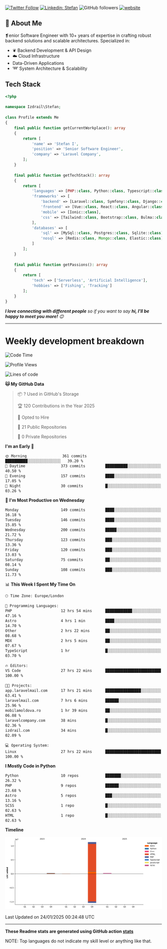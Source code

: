 [![Twitter Follow](https://img.shields.io/twitter/follow/thephpteacher?label=Follow)](https://twitter.com/intent/follow?screen_name=thephpteacher)
[![Linkedin: Stefan](https://img.shields.io/badge/izdrail-blue?style=flat-square&logo=Linkedin&logoColor=white&link=https://www.linkedin.com/in/izdrail/)](https://www.linkedin.com/in/izdrail/)
![GitHub followers](https://img.shields.io/github/followers/izdrail?label=Follow&style=social)
[![website](https://img.shields.io/badge/Website-46a2f1.svg?&style=flat-square&logo=Google-Chrome&logoColor=white&link=https://izdrail.com/)](https://izdrail.com/)

## 🚀 About Me
❡enior Software Engineer with 10+ years of expertise in crafting robust backend solutions and scalable architectures. 
Specialized in:

- ❦ Backend Development & API Design
- ☁️ Cloud Infrastructure
-  Data-Driven Applications
- ➿ System Architecture & Scalability

## Tech Stack

```php
<?php

namespace Izdrail\Stefan;

class Profile extends Me
{
    final public function getCurrentWorkplace(): array
    {
        return [
            'name' => 'Stefan I',
            'position' => 'Senior Software Engineer',
            'company' => 'Laravel Company',
        ];
    }
    
    final public function getTechStack(): array
    {
        return [
            'languages' => [PHP::class, Python::class, Typescript::class],
            'frameworks' => [
                'backend' => [Laravel::class, Symfony::class, Django::class, FastApi::class],
                'frontend' => [Vue::class, React::class, Angular::class],
                'mobile' => [Ionic::class],
                'css' => [Tailwind::class, Bootstrap::class, Bulma::class]
            ],
            'databases' => [
                'sql' => [MySql::class, Postgres::class, Sqlite::class],
                'nosql' => [Redis::class, Mongo::class, Elastic::class]
            ]
        ];
    }

    final public function getPassions(): array
    {
        return [
            'tech' => ['Serverless', 'Artificial Intelligence'],
            'hobbies' => ['Fishing', 'Tracking']
        ];
    }
}
```
 <em><b>I love connecting with different people</b> so if you want to say <b>hi, I'll be happy to meet you more!</b> 😊</em>


---
# Weekly development breakdown
<!--START_SECTION:waka-->
![Code Time](http://img.shields.io/badge/Code%20Time-947%20hrs%2052%20mins-blue)

![Profile Views](http://img.shields.io/badge/Profile%20Views-3-blue)

![Lines of code](https://img.shields.io/badge/From%20Hello%20World%20I%27ve%20Written-11.9%20million%20lines%20of%20code-blue)

**🐱 My GitHub Data** 

> 📦 ? Used in GitHub's Storage 
 > 
> 🏆 120 Contributions in the Year 2025
 > 
> 💼 Opted to Hire
 > 
> 📜 21 Public Repositories 
 > 
> 🔑 0 Private Repositories 
 > 
**I'm an Early 🐤** 

```text
🌞 Morning                361 commits         ██████████░░░░░░░░░░░░░░░   39.20 % 
🌆 Daytime                373 commits         ██████████░░░░░░░░░░░░░░░   40.50 % 
🌃 Evening                157 commits         ████░░░░░░░░░░░░░░░░░░░░░   17.05 % 
🌙 Night                  30 commits          █░░░░░░░░░░░░░░░░░░░░░░░░   03.26 % 
```
📅 **I'm Most Productive on Wednesday** 

```text
Monday                   149 commits         ████░░░░░░░░░░░░░░░░░░░░░   16.18 % 
Tuesday                  146 commits         ████░░░░░░░░░░░░░░░░░░░░░   15.85 % 
Wednesday                200 commits         █████░░░░░░░░░░░░░░░░░░░░   21.72 % 
Thursday                 123 commits         ███░░░░░░░░░░░░░░░░░░░░░░   13.36 % 
Friday                   120 commits         ███░░░░░░░░░░░░░░░░░░░░░░   13.03 % 
Saturday                 75 commits          ██░░░░░░░░░░░░░░░░░░░░░░░   08.14 % 
Sunday                   108 commits         ███░░░░░░░░░░░░░░░░░░░░░░   11.73 % 
```


📊 **This Week I Spent My Time On** 

```text
🕑︎ Time Zone: Europe/London

💬 Programming Languages: 
PHP                      12 hrs 54 mins      ████████████░░░░░░░░░░░░░   47.16 % 
Astro                    4 hrs 1 min         ████░░░░░░░░░░░░░░░░░░░░░   14.70 % 
Other                    2 hrs 22 mins       ██░░░░░░░░░░░░░░░░░░░░░░░   08.68 % 
MDX                      2 hrs 5 mins        ██░░░░░░░░░░░░░░░░░░░░░░░   07.67 % 
TypeScript               1 hr                █░░░░░░░░░░░░░░░░░░░░░░░░   03.70 % 

🔥 Editors: 
VS Code                  27 hrs 22 mins      █████████████████████████   100.00 % 

🐱‍💻 Projects: 
app.laravelmail.com      17 hrs 21 mins      ████████████████░░░░░░░░░   63.41 % 
laravelmail.com          7 hrs 6 mins        ██████░░░░░░░░░░░░░░░░░░░   25.96 % 
mobilamoldova.ro         1 hr 39 mins        ██░░░░░░░░░░░░░░░░░░░░░░░   06.08 % 
laravelcompany.com       38 mins             █░░░░░░░░░░░░░░░░░░░░░░░░   02.36 % 
izdrail.com              34 mins             █░░░░░░░░░░░░░░░░░░░░░░░░   02.09 % 

💻 Operating System: 
Linux                    27 hrs 22 mins      █████████████████████████   100.00 % 
```

**I Mostly Code in Python** 

```text
Python                   10 repos            ███████░░░░░░░░░░░░░░░░░░   26.32 % 
PHP                      9 repos             ██████░░░░░░░░░░░░░░░░░░░   23.68 % 
Astro                    5 repos             ███░░░░░░░░░░░░░░░░░░░░░░   13.16 % 
SCSS                     1 repo              █░░░░░░░░░░░░░░░░░░░░░░░░   02.63 % 
HTML                     1 repo              █░░░░░░░░░░░░░░░░░░░░░░░░   02.63 % 
```



**Timeline**

![Lines of Code chart](https://raw.githubusercontent.com/izdrail/izdrail/master/assets/bar_graph.png)


 Last Updated on 24/01/2025 00:24:48 UTC
<!--END_SECTION:waka-->

---


**These Readme stats are generated using GitHub action [stats](https://github.com/izdrail/stats)**

NOTE: Top languages do not indicate my skill level or anything like that. 

